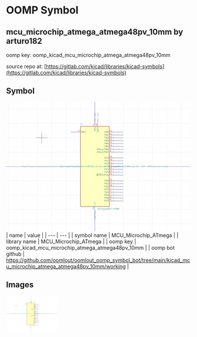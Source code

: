 # OOMP Symbol  
## mcu_microchip_atmega_atmega48pv_10mm  by arturo182  
  
oomp key: oomp_kicad_mcu_microchip_atmega_atmega48pv_10mm  
  
source repo at: [https://gitlab.com/kicad/libraries/kicad-symbols](https://gitlab.com/kicad/libraries/kicad-symbols)  
## Symbol  
  
[![working.png](working_600.png)](working.png)  
| name | value | 
| --- | --- | 
| symbol name | MCU_Microchip_ATmega | 
| library name | MCU_Microchip_ATmega | 
| oomp key | oomp_kicad_mcu_microchip_atmega_atmega48pv_10mm | 
| oomp bot github | https://github.com/oomlout/oomlout_oomp_symbol_bot/tree/main/kicad_mcu_microchip_atmega_atmega48pv_10mm/working | 
## Images  
  
[![working.png](working_140.png)](working.png)  
